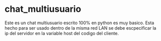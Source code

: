 # chat_multiusuario
Este es un chat multiusuario escrito 100% en python es muy basico. Esta hecho para ser usado dentro de la misma red LAN se debe escpecificar la ip del servidor en la variable host del codigo del cliente.
